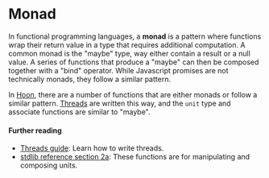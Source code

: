 # Monad

In functional programming languages, a **monad** is a pattern where functions wrap their return value in a type that requires additional computation. A common monad is the "maybe" type, way either contain a result or a null value. A series of functions that produce a "maybe" can then be composed together with a "bind" operator. While Javascript promises are not technically monads, they follow a similar pattern.

In [Hoon](/glossary/hoon), there are a number of functions that are either monads or follow a similar pattern. [Threads](/glossary/thread) are written this way, and the `unit` type and associate functions are similar to "maybe".

#### Further reading

- [Threads guide](/userspace/threads/tutorials/basics/fundamentals): Learn how to write threads.
- [stdlib reference section 2a](/language/hoon/reference/stdlib/2a): These functions are for manipulating and composing units.
